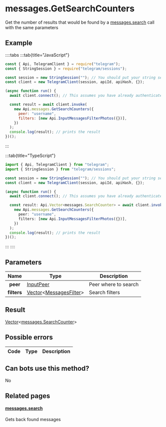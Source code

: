 # messages.GetSearchCounters

Get the number of results that would be found by a [messages.search](https://core.telegram.org/method/messages.search) call with the same parameters

## Example

::::tabs
:::tab{title="JavaScript"}

```js
const { Api, TelegramClient } = require("telegram");
const { StringSession } = require("telegram/sessions");

const session = new StringSession(""); // You should put your string session here
const client = new TelegramClient(session, apiId, apiHash, {});

(async function run() {
  await client.connect(); // This assumes you have already authenticated with .start()

  const result = await client.invoke(
    new Api.messages.GetSearchCounters({
      peer: "username",
      filters: [new Api.InputMessagesFilterPhotos({})],
    })
  );
  console.log(result); // prints the result
})();
```

:::

:::tab{title="TypeScript"}

```ts
import { Api, TelegramClient } from "telegram";
import { StringSession } from "telegram/sessions";

const session = new StringSession(""); // You should put your string session here
const client = new TelegramClient(session, apiId, apiHash, {});

(async function run() {
  await client.connect(); // This assumes you have already authenticated with .start()

  const result: Api.Vector<messages.SearchCounter> = await client.invoke(
    new Api.messages.GetSearchCounters({
      peer: "username",
      filters: [new Api.InputMessagesFilterPhotos({})],
    })
  );
  console.log(result); // prints the result
})();
```

:::
::::

## Parameters

|    Name     | Type                                                                                                                 | Description          |
| :---------: | -------------------------------------------------------------------------------------------------------------------- | -------------------- |
|  **peer**   | [InputPeer](https://core.telegram.org/type/InputPeer)                                                                | Peer where to search |
| **filters** | [Vector](https://core.telegram.org/type/Vector%20t)<[MessagesFilter](https://core.telegram.org/type/MessagesFilter)> | Search filters       |

## Result

[Vector](https://core.telegram.org/type/Vector%20t)<[messages.SearchCounter](https://core.telegram.org/type/messages.SearchCounter)>

## Possible errors

| Code | Type | Description |
| :--: | ---- | ----------- |

## Can bots use this method?

No

## Related pages

#### [messages.search](https://core.telegram.org/method/messages.search)

Gets back found messages
